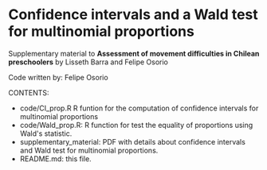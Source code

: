# Confidence intervals and a Wald test for multinomial proportions

Supplementary material to **Assessment of movement difficulties in Chilean preschoolers** by Lisseth Barra and Felipe Osorio

Code written by: Felipe Osorio

CONTENTS:
- code/CI_prop.R            R funtion for the computation of confidence intervals for multinomial proportions
- code/Wald_prop.R:         R function for test the equality of proportions using Wald's statistic.
- supplementary_material:   PDF with details about confidence intervals and Wald test for multinomial proportions.
- README.md:                this file.
